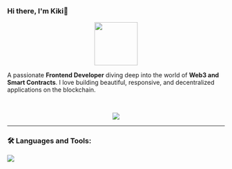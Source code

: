 ### Hi there, I'm Kiki👋

<p align="center">
  <img src="https://media.giphy.com/media/M9gbBd9nbDrOTu1Mqx/giphy.gif" width="100"/>
</p>

A passionate **Frontend Developer** diving deep into the world of **Web3 and Smart Contracts**. I love building beautiful, responsive, and decentralized applications on the blockchain.

<br/>

<p align="center">
  <a href="https://github-readme-stats-three-theta-72.vercel.app">
    <img align="center" src="https://github-readme-stats-three-theta-72.vercel.app/api/top-langs/?username=kikiexe&layout=compact&theme=tokyonight" />
  </a>
</p>

---

### 🛠️ Languages and Tools:

<p align="left">
  <a href="https://skillicons.dev">
    <img src="https://skillicons.dev/icons?i=git,figma,html,css,js,ts,react,nextjs,nodejs,solidity,postman" />
  </a>
</p>

